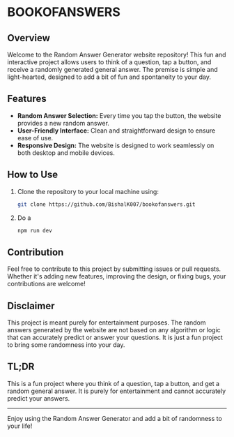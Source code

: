 # BOOKOFANSWERS

## Overview
Welcome to the Random Answer Generator website repository! This fun and interactive project allows users to think of a question, tap a button, and receive a randomly generated general answer. The premise is simple and light-hearted, designed to add a bit of fun and spontaneity to your day.

## Features
- **Random Answer Selection:** Every time you tap the button, the website provides a new random answer.
- **User-Friendly Interface:** Clean and straightforward design to ensure ease of use.
- **Responsive Design:** The website is designed to work seamlessly on both desktop and mobile devices.

## How to Use
1. Clone the repository to your local machine using:
   ```bash
   git clone https://github.com/BishalK007/bookofanswers.git
   ```
2. Do a
   ```bash
   npm run dev
   ```
   
## Contribution
Feel free to contribute to this project by submitting issues or pull requests. Whether it's adding new features, improving the design, or fixing bugs, your contributions are welcome!

## Disclaimer
This project is meant purely for entertainment purposes. The random answers generated by the website are not based on any algorithm or logic that can accurately predict or answer your questions. It is just a fun project to bring some randomness into your day.

## TL;DR
This is a fun project where you think of a question, tap a button, and get a random general answer. It is purely for entertainment and cannot accurately predict your answers.

---

Enjoy using the Random Answer Generator and add a bit of randomness to your life!
